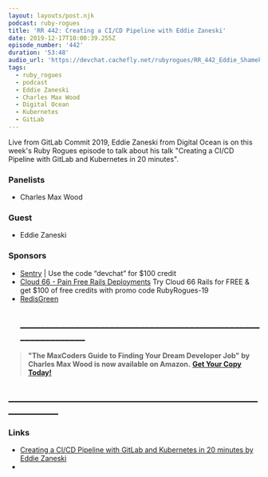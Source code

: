 ```yaml
---
layout: layouts/post.njk
podcast: ruby-rogues
title: 'RR 442: Creating a CI/CD Pipeline with Eddie Zaneski'
date: 2019-12-17T10:00:39.255Z
episode_number: '442'
duration: '53:48'
audio_url: 'https://devchat.cachefly.net/rubyrogues/RR_442_Eddie_Shamek_Jasmine.mp3'
tags:
  - ruby_rogues
  - podcast
  - Eddie Zaneski
  - Charles Max Wood
  - Digital Ocean
  - Kubernetes
  - GitLab
---
```

Live from GitLab Commit 2019, Eddie Zaneski from Digital Ocean is on this week's Ruby Rogues episode to talk about his talk "Creating a CI/CD Pipeline with GitLab and Kubernetes in 20 minutes".  

### Panelists

* Charles Max Wood 

### Guest

* Eddie Zaneski

### Sponsors

* [Sentry](http://sentry.io/) | Use the code “devchat” for $100 credit 
* [Cloud 66 - Pain Free Rails Deployments](https://cloud66.com/rails?utm_source=-&utm_medium=-&utm_campaign=ruby-rogues) Try Cloud 66 Rails for FREE & get $100 of free credits with promo code RubyRogues-19 
* [RedisGreen](https://redisgreen.net/?utm_source=rubyrogues&utm_medium=podcast&utm_campaign=rubyrogues) 
  ## **\_\_\_\_\_\_\_\_\_\_\_\_\_\_\_\_\_\_\_\_\_\_\_\_\_\_\_\_\_\_\_\_\_\_\_\_\_\_\_\_\_\_\_\_\_\_\_\_\_\_\_\_\_\_\_\_\_\_\_\__**

> **"The MaxCoders Guide to Finding Your Dream Developer Job" by Charles Max Wood is now available on Amazon.**  [**Get Your Copy Today!**](https://www.amazon.com/gp/product/B081MBL5C9/ref=as_li_ss_tl?ie=UTF8&linkCode=sl1&tag=devchattv-20&linkId=9d61363241636e2546ef46abba198746&language=en_US)

## **\_\_\_\_\_\_\_\_\_\_\_\_\_\_\_\_\_\_\_\_\_\_\_\_\_\_\_\_\_\_\_\_\_\_\_\_\_\_\_\_\_\_\_\_\_\_\_\_\_\_\_\_\_\_\_\_\_\_\_\_**

### Links

* [Creating a CI/CD Pipeline with GitLab and Kubernetes in 20 minutes by Eddie Zaneski ](https://www.youtube.com/watch?v=-shvwiBwFVI)
* 

###
